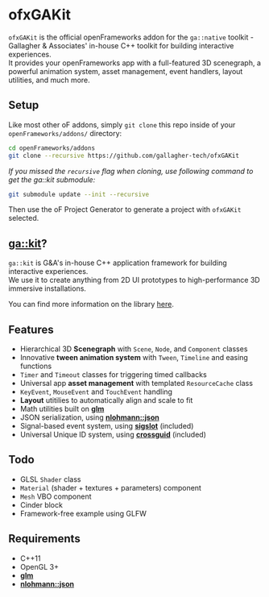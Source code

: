 # ofxGAKit

`ofxGAKit` is the official openFrameworks addon for the `ga::native` toolkit - Gallagher & Associates' in-house C++ toolkit for building interactive experiences.  
It provides your openFrameworks app with a full-featured 3D scenegraph, a powerful animation system, asset management, event handlers, layout utilities, and much more.

## Setup

Like most other oF addons, simply `git clone` this repo inside of your `openFrameworks/addons/` directory:

```sh
cd openFrameworks/addons
git clone --recursive https://github.com/gallagher-tech/ofxGAKit
```

_If you missed the `recursive` flag when cloning, use following command to get the ga::kit submodule:_

```sh
git submodule update --init --recursive
```

Then use the oF Project Generator to generate a project with `ofxGAKit` selected.

## [ga::kit](https://github.com/gallagher-tech/gaKit/)?

`ga::kit` is G&A's in-house C++ application framework for building interactive experiences.  
We use it to create anything from 2D UI prototypes to high-performance 3D immersive installations.

You can find more information on the library [here](https://github.com/gallagher-tech/gaKit/blob/main/README.md).

## Features

- Hierarchical 3D **Scenegraph** with `Scene`, `Node`, and `Component` classes
- Innovative **tween animation system** with `Tween`, `Timeline` and easing functions
- `Timer` and `Timeout` classes for triggering timed callbacks
- Universal app **asset management** with templated `ResourceCache` class
- `KeyEvent`, `MouseEvent` and `TouchEvent` handling
- **Layout** utitilies to automatically align and scale to fit
- Math utilities built on [**glm**](https://github.com/g-truc/glm)
- JSON serialization, using [**nlohmann::json**](https://github.com/nlohmann/json)
- Signal-based event system, using [**sigslot**](https://github.com/palacaze/sigslot) (included)
- Universal Unique ID system, using [**crossguid**](https://github.com/graeme-hill/crossguid) (included)

## Todo

- GLSL `Shader` class
- `Material` (shader + textures + parameters) component
- `Mesh` VBO component
- Cinder block
- Framework-free example using GLFW

## Requirements

- C++11
- OpenGL 3+
- [**glm**](https://github.com/g-truc/glm)
- [**nlohmann::json**](https://github.com/nlohmann/json)
